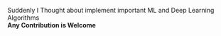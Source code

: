 Suddenly I Thought about implement important ML and Deep Learning Algorithms
<br>
<b>Any Contribution is Welcome<b>
